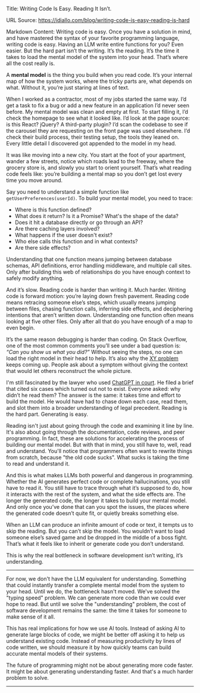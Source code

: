 Title: Writing Code Is Easy. Reading It Isn’t.

URL Source: https://idiallo.com/blog/writing-code-is-easy-reading-is-hard

Markdown Content:
Writing code is easy. Once you have a solution in mind, and have mastered the syntax of your favorite programming language, writing code is easy. Having an LLM write entire functions for you? Even easier. But the hard part isn’t the writing. It’s the reading. It’s the time it takes to load the mental model of the system into your head. That’s where all the cost really is.

A **mental model** is the thing you build when you read code. It’s your internal map of how the system works, where the tricky parts are, what depends on what. Without it, you’re just staring at lines of text.

When I worked as a contractor, most of my jobs started the same way. I’d get a task to fix a bug or add a new feature in an application I’d never seen before. My mental model was clean and empty at first. To start filling it, I’d check the homepage to see what it looked like. I’d look at the page source: is this React? jQuery? A third-party plugin? I’d scan the codebase to see if the carousel they are requesting on the front page was used elsewhere. I’d check their build process, their testing setup, the tools they leaned on. Every little detail I discovered got appended to the model in my head.

It was like moving into a new city. You start at the foot of your apartment, wander a few streets, notice which roads lead to the freeway, where the grocery store is, and slowly you start to orient yourself. That’s what reading code feels like: you’re building a mental map so you don’t get lost every time you move around.

Say you need to understand a simple function like `getUserPreferences(userId)`. To build your mental model, you need to trace:

*   Where is this function defined?
*   What does it return? Is it a Promise? What's the shape of the data?
*   Does it hit a database directly or go through an API?
*   Are there caching layers involved?
*   What happens if the user doesn't exist?
*   Who else calls this function and in what contexts?
*   Are there side effects?

Understanding that one function means jumping between database schemas, API definitions, error handling middleware, and multiple call sites. Only after building this web of relationships do you have enough context to safely modify anything.

And it’s slow. Reading code is harder than writing it. Much harder. Writing code is forward motion: you’re laying down fresh pavement. Reading code means retracing someone else’s steps, which usually means jumping between files, chasing function calls, inferring side effects, and deciphering intentions that aren’t written down. Understanding one function often means looking at five other files. Only after all that do you have enough of a map to even begin.

It’s the same reason debugging is harder than coding. On Stack Overflow, one of the most common comments you’ll see under a bad question is: _“Can you show us what you did?”_ Without seeing the steps, no one can load the right model in their head to help. It’s also why the [XY problem](https://xyproblem.info/) keeps coming up. People ask about a symptom without giving the context that would let others reconstruct the whole picture.

I'm still fascinated by the lawyer who used [ChatGPT in court](https://www.forbes.com/sites/mollybohannon/2023/06/08/lawyer-used-chatgpt-in-court-and-cited-fake-cases-a-judge-is-considering-sanctions/). He filed a brief that cited six cases which turned out not to exist. Everyone asked: why didn’t he read them? The answer is the same: it takes time and effort to build the model. He would have had to chase down each case, read them, and slot them into a broader understanding of legal precedent. Reading is the hard part. Generating is easy.

Reading isn't just about going through the code and examining it line by line. It's also about going through the documentation, code reviews, and peer programming. In fact, these are solutions for accelerating the process of building our mental model. But with that in mind, you still have to, well, read and understand. You'll notice that programmers often want to rewrite things from scratch, because "the old code sucks". What sucks is taking the time to read and understand it.

And this is what makes LLMs both powerful and dangerous in programming. Whether the AI generates perfect code or complete hallucinations, you still have to read it. You still have to trace through what it’s supposed to do, how it interacts with the rest of the system, and what the side effects are. The longer the generated code, the longer it takes to build your mental model. And only once you’ve done that can you spot the issues, the places where the generated code doesn’t quite fit, or quietly breaks something else.

When an LLM can produce an infinite amount of code or text, it tempts us to skip the reading. But you can’t skip the model. You wouldn’t want to load someone else’s saved game and be dropped in the middle of a boss fight. That’s what it feels like to inherit or generate code you don’t understand.

This is why the real bottleneck in software development isn’t writing, it’s understanding.

* * *

For now, we don't have the LLM equivalent for understanding. Something that could instantly transfer a complete mental model from the system to your head. Until we do, the bottleneck hasn't moved. We've solved the "typing speed" problem. We can generate more code than we could ever hope to read. But until we solve the "understanding" problem, the cost of software development remains the same: the time it takes for someone to make sense of it all.

This has real implications for how we use AI tools. Instead of asking AI to generate large blocks of code, we might be better off asking it to help us understand existing code. Instead of measuring productivity by lines of code written, we should measure it by how quickly teams can build accurate mental models of their systems.

The future of programming might not be about generating more code faster. It might be about generating understanding faster. And that's a much harder problem to solve.

* * *